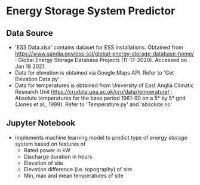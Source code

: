 # Energy Storage System Predictor

## Data Source
- 'ESS Data.xlsx' contains dataset for ESS installations. Obtained from https://www.sandia.gov/ess-ssl/global-energy-storage-database-home/ : Global Energy Storage Database Projects (11-17-2020). Accessed on Jan 18 2021.
- Data for elevation is obtained via Google Maps API. Refer to 'Get Elevation Data.py'
- Data for temperatures is obtained from University of East Anglia Climatic Research Unit https://crudata.uea.ac.uk/cru/data/temperature/ : Absolute temperatures for the base period 1961-90 on a 5° by 5° grid (Jones et al., 1999). Refer to 'Temperature.py' and 'absolute.nc'

## Jupyter Notebook
- Implements machine learning model to predict type of energy storage system based on features of
  - Rated power in kW
  - Discharge duration in hours
  - Elevation of site
  - Elevation difference (i.e. topography) of site
  - Min, max and mean temperatures of site

